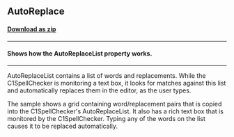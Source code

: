 ## AutoReplace
#### [Download as zip](https://minhaskamal.github.io/DownGit/#/home?url=https://github.com/GrapeCity/ComponentOne-WinForms-Samples/tree/master/NetFramework\SpellChecker\VB\AutoReplace)
____
#### Shows how the AutoReplaceList property works.
____
AutoReplaceList contains a list of words and replacements. While the C1SpellChecker is monitoring a text box, it looks for matches against this list and automatically replaces them in the editor, as the user types. 

The sample shows a grid containing word/replacement pairs that is copied into the C1SpellChecker's AutoReplaceList. It also has a rich text box that is monitored by the C1SpellChecker. Typing any of the words on the list causes it to be replaced automatically. 

